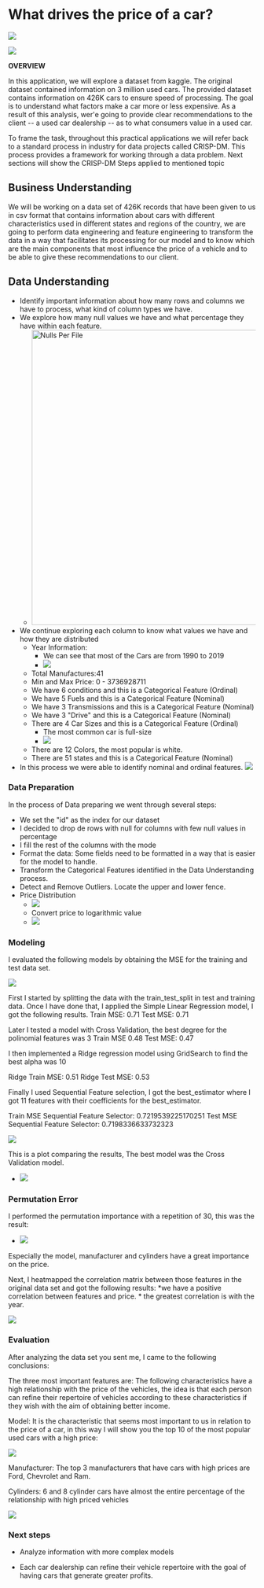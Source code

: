# What drives the price of a car?

![](images/kurt.jpeg)


![](images/kurt.jpeg)


**OVERVIEW**

In this application, we will explore a dataset from kaggle. The original dataset contained information on 3 million used cars. The provided dataset contains information on 426K cars to ensure speed of processing.  The goal is to understand what factors make a car more or less expensive.  As a result of this analysis, wer'e going to provide clear recommendations to the client -- a used car dealership -- as to what consumers value in a used car.

To frame the task, throughout this practical applications we will refer back to a standard process in industry for data projects called CRISP-DM. This process provides a framework for working through a data problem. 
Next sections will show the CRISP-DM Steps applied to mentioned topic


## Business Understanding

We will be working on a data set of 426K records that have been given to us in csv format that contains information about cars with different characteristics used in different states and regions of the country, we are going to perform data engineering and feature engineering to transform the data in a way that facilitates its processing for our model and to know which are the main components that most influence the price of a vehicle and to be able to give these recommendations to our client.

## Data Understanding

* Identify important information about how many rows and columns we have to process, what kind of column types we have.
* We explore how many null values we have and what percentage they have within each feature.
  * <img src="images/dataUnderstanding/nulls.png" alt="Nulls Per File" width="500" height="600">
* We continue exploring each column to know what values we have and how they are distributed
    * Year Information:
      * We can see that most of the Cars are from 1990 to 2019
      * ![](images/dataUnderstanding/yearsInformation2.png)
    * Total Manufactures:41
    * Min and Max Price: 0 - 3736928711
    * We have 6 conditions and this is a Categorical Feature (Ordinal)
    * We have 5 Fuels and this is a Categorical Feature (Nominal)
    * We have 3 Transmissions and this is a Categorical Feature (Nominal)
    * We have 3 "Drive" and this is a Categorical Feature (Nominal)
    * There are 4 Car Sizes and this is a Categorical Feature (Ordinal)
      * The most common car is full-size
      * ![](images/dataUnderstanding/carSizes.png)
    * There are 12 Colors, the most popular is white.
    * There are 51 states and this is a Categorical Feature (Nominal)
* In this process we were able to identify nominal and ordinal features.
![](images/dataUnderstanding/carsByPrice.png)
### Data Preparation

In the process of Data preparing we went through several steps:
  * We set the "id" as the index for our dataset
  * I decided to drop de rows with null for columns with few null values in percentage
  * I fill the rest of the columns with the mode
  * Format the data: Some fields need to be formatted in a way that is easier for the model to handle.
  * Transform the Categorical Features identified in the Data Understanding process.
  * Detect and Remove Outliers. Locate the upper and lower fence.
  * Price Distribution
    * ![](images/dataUnderstanding/priceDistribution.png)
    * Convert price to logarithmic value
    * ![](images/dataUnderstanding/logPriceDistribution.png)

### Modeling

I evaluated the following models by obtaining the MSE for the training and test data set.

![](images/dataUnderstanding/models.png)

First I started by splitting the data with the train_test_split in test and training data. Once I have done that, I applied the Simple Linear Regression model, I got the following results.
  Train MSE:  0.71
  Test MSE:  0.71

Later I tested a model with Cross Validation, the best degree for the polinomial features was 3
  Train MSE 0.48
  Test MSE: 0.47

I then implemented a Ridge regression model using GridSearch to find the best alpha was 10

Ridge Train MSE:  0.51
Ridge Test MSE:  0.53

Finally I used Sequential Feature selection, I got the best_estimator where I got 11 features with their coefficients for the best_estimator.

Train MSE Sequential Feature Selector: 0.7219539225170251
Test MSE Sequential Feature Selector: 0.7198336633732323

![](images/dataUnderstanding/SequentialFeatureCoefficients.png)

This is a plot comparing the results, The best model was the Cross Validation model.

* ![](images/dataUnderstanding/modelMSE.png)

### Permutation Error

I performed the permutation importance with a repetition of 30, this was the result:

* ![](images/dataUnderstanding/permutationImportance.png)

Especially the model, manufacturer and cylinders have a great importance on the price.

Next, I heatmapped the correlation matrix between those features in the original data set and got the following results:
     *we have a positive correlation between features and price.
     * the greatest correlation is with the year.

![](images/dataUnderstanding/correlationPermutationImportance.png)

### Evaluation

After analyzing the data set you sent me, I came to the following conclusions:

The three most important features are:
The following characteristics have a high relationship with the price of the vehicles, the idea is that each person can refine their repertoire of vehicles according to these characteristics if they wish with the aim of obtaining better income.

Model: It is the characteristic that seems most important to us in relation to the price of a car, in this way I will show you the top 10 of the most popular used cars with a high price:

![](images/dataUnderstanding/modelHighPrices.png)

Manufacturer: The top 3 manufacturers that have cars with high prices are Ford, Chevrolet and Ram.


Cylinders: 6 and 8 cylinder cars have almost the entire percentage of the relationship with high priced vehicles

![](images/dataUnderstanding/cylinders.png)

### Next steps

* Analyze information with more complex models

* Each car dealership can refine their vehicle repertoire with the goal of having cars that generate greater profits.